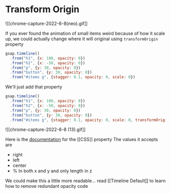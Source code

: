 # Transform Origin
![[chrome-capture-2022-6-8(neo).gif]]

If you ever found the animation of small items weird because of how it scale up, we could actually change where it will original using `transformOrigin` property
```js
gsap.timeline()
  .from("h1", {x: 100, opacity: 0})
  .from("h2", {x: -50, opacity: 0})
  .from("p", {y: 30, opacity: 0})
  .from("button", {y: 30, opacity: 0})
  .from("#items g", {stagger: 0.1, opacity: 0, scale: 0})
```

We'll just add that property
```js
gsap.timeline()
  .from("h1", {x: 100, opacity: 0})
  .from("h2", {x: -50, opacity: 0})
  .from("p", {y: 30, opacity: 0})
  .from("button", {y: 30, opacity: 0})
  .from("#items g", {stagger: 0.1, opacity: 0, scale: 0, transformOrigin: "center center"})
```

![[chrome-capture-2022-6-8 (13).gif]]

Here is the [documentation](https://www.w3schools.com/cssref/css3_pr_transform-origin.asp) for the [[CSS]] property
The values it accepts are
- right
- left
- center
- %
In both x and y and only length in z

We could make this a little more readable... read [[Timeline Default]] to learn how to remove redundant opacity code
